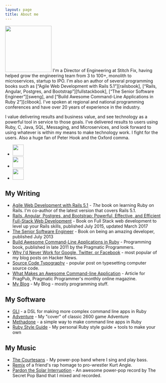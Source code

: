 ```yaml
---
layout: page
title: About me
---
```


<img class="fl pr2 pb3" src="/images/DavidCopeland.png" height="150">
I'm a Director of Engineering at Stitch Fix, having helped grow the engineering team from 3 to 100+, monolith to microservices, startup to IPO.  I'm also an author of several programming books such as [“Agile Web Development with Rails 5.1”][railsbook], [“Rails, Angular, Postgres, and Bootstrap”][fullstackbook], [“The Senior Software Engineer”][sweng], and [“Build Awesome Command-Line Applications in Ruby 2”][clibook].  I've spoken at regional and national programming conferences and have over 20 years of experience in the industry.

I value delivering results and business value, and see technology as a powerful tool in service to those goals.  I've delivered
results to users using Ruby, C, Java, SQL, Messaging, and Microservices, and look forward to using whatever is within my means to
make technology work.  I fight for the users.  Also a huge fan of Peter Hook and the Oxford comma.

<nav>
<ul class="list-inline ml0 pl0">
<li>
<a href="https://github.com/davetron5000"><img src="/images/github-icon.png" height="36"></a>
</li>
<li>
<a href="https://twitter.com/davetron5000"><img src="/images/twitter-icon.png" height="36"></a>
</li>
<li>
<a href="https://www.linkedin.com/in/davidcopeland"><img src="/images/linkedin-icon.png" height="36"></a>
</li>
</ul>
</nav>

[stitchfix]: http://www.stitchfix.com

## My Writing

* [Agile Web Development with Rails 5.1][railsbook] - *The* book on learning Ruby on Rails.  I'm co-author of the latest version
that covers Rails 5.1.
* [Rails, Angular, Postgres, and Bootstrap: Powerful, Effective, and Efficient Full-Stack Web Development][fullstackbook] - Book on Full Stack web development to level up your Rails skills, published July 2015, updated March 2017
* [The Senior Software Engineer][clibook] - Book on being an amazing developer, published July 2013
* [Build Awesome Command-Line Applications in Ruby][clibook] - Programming book, published in late 2011 by the Pragmatic Programmers.
* [Why I'd Never Work for Google, Twitter, or Facebook][nogoogle] - most popular of my blog posts on Hacker News.
* [Source Code Typography][typography] - popular post on typesetting computer source code.
* [What Makes an Awesome Command-line Application][pragpub] - Article for PragPub, Pragmatic Programmer's monthly online magazine.
* [My Blog](/blog/archives) - My Blog - mostly programming stuff.

[railsbook]: https://pragprog.com/book/rails51/agile-web-development-with-rails-51
[clibook]: http://pragprog.com/book/dccar2
[nogoogle]: http://naildrivin5.com/blog/2011/08/01/why-i-wont-work-for-google-twitter-facebook.html
[typography]: /blog/2013/05/17/source-code-typography.html
[pragpub]: http://pragprog.com/magazines/2012-05/what-makes-an-awesome-commandline-application
[sweng]: http://www.theseniorsoftwareengineer.com
[fullstackbook]: https://pragprog.com/titles/dcbang2

## My Software

* [GLI][gli] - a DSL for making more complex command line apps in Ruby
* [Adventure][adventure] - My "cover" of classic 2600 game Adventure
* [Methadone][methadone] - a simple way to make command line apps in Ruby
* [Ruby Style Guide][ruby-style] - My personal Ruby style guide + tools to make your own

[methadone]: https://github.com/davetron5000/methadone
[gli]: https://github.com/davetron5000/gli
[trickster]: https://github.com/davetron5000/trickster
[ruby-style]: https://github.com/davetron5000/ruby-style
[adventure]: http://naildrivin5.com/adventure/

## My Music

* [The Courtesans](http://www.facebook.com/courtesans) - My power-pop band where I sing and play bass.
* [Remix](http://www.reverbnation.com/davetron5000) of a friend's rap homage to pro-wrestler Kurt Angle.
* [Pardon the Solar Interruption](http://www.cdbaby.com/cd/secretpopband) - An awesome power-pop record by The Secret Pop Band that I mixed and recorded.

